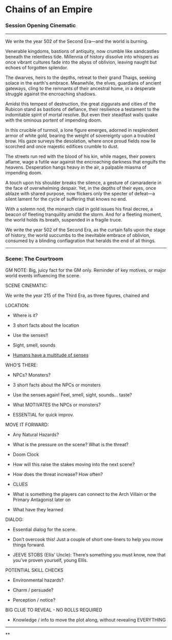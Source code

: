 # Chains of an Empire

### Session Opening Cinematic
---

We write the year 502 of the Second Era—and the world is burning.

Venerable kingdoms, bastions of antiquity, now crumble like sandcastles beneath the relentless tide. Millennia of history dissolve into whispers as once vibrant cultures fade into the abyss of oblivion, leaving naught but echoes of forgotten splendor.

The dwarves, heirs to the depths, retreat to their grand Thaigs, seeking solace in the earth's embrace. Meanwhile, the elves, guardians of ancient gateways, cling to the remnants of their ancestral home, in a desperate struggle against the encroaching shadows.

Amidst this tempest of destruction, the great ziggurats and cities of the Rubicon stand as bastions of defiance, their resilience a testament to the indomitable spirit of mortal resolve. But even their steadfast walls quake with the ominous portent of impending doom.

In this crucible of turmoil, a lone figure emerges, adorned in resplendent armor of white gold, bearing the weight of sovereignty upon a troubled brow. His gaze surveys the desolation, where once proud fields now lie scorched and once majestic edifices crumble to dust.

The streets run red with the blood of his kin, while mages, their powers aflame, wage a futile war against the encroaching darkness that engulfs the heavens. Desperation hangs heavy in the air, a palpable miasma of impending doom.

A touch upon his shoulder breaks the silence, a gesture of camaraderie in the face of overwhelming despair. Yet, in the depths of their eyes, once ablaze with shared purpose, now flickers only the specter of defeat—a silent lament for the cycle of suffering that knows no end.

With a solemn nod, the monarch clad in gold issues his final decree, a beacon of fleeting tranquility amidst the storm. And for a fleeting moment, the world holds its breath, suspended in a fragile truce.

We write the year 502 of the Second Era, as the curtain falls upon the stage of history, the world succumbs to the inevitable embrace of oblivion, consumed by a blinding conflagration that heralds the end of all things.

---


### Scene: The Courtroom

GM NOTE: Big, juicy fact for the GM only. Reminder of key motives, or major world events influencing the scene.



SCENE CINEMATIC:

We write the year 215 of the Third Era, as three figures, chained and 

  

LOCATION: 

- Where is it?
    
- 3 short facts about the location
    
- Use the senses!!
    

- Sight, smell, sounds
    
- [Humans have a multitude of senses](https://en.wikipedia.org/wiki/Sense)
    

  

WHO’S THERE:

- NPCs? Monsters?
    
- 3 short facts about the NPCs or monsters
    

- Use the senses again! Feel, smell, sight, sounds… taste?
    

- What MOTIVATES the NPCs or monsters?
    

- ESSENTIAL for quick improv. 
    

  
MOVE IT FORWARD:

- Any Natural Hazards?
    
- What is the pressure on the scene? What is the threat?
    
- Doom Clock
    

- How will this raise the stakes moving into the next scene? 
    
- How does the threat increase? How often? 
    

- CLUES
    

- What is something the players can connect to the Arch Villain or the Primary Antagonist later on
    
- What have they learned 
    

  

DIALOG:

- Essential dialog for the scene.
    
- Don’t overcook this! Just a couple of short one-liners to help you move things forward. 
    

- JEEVE STOBS (Ellis’ Uncle): There’s something you must know, now that you’ve proven yourself, young Ellis.
    

  

POTENTIAL SKILL CHECKS

- Environmental hazards?
    
- Charm / persuade?
    
- Perception / notice?
    

  

BIG CLUE TO REVEAL - NO ROLLS REQUIRED

- Knowledge / info to move the plot along, without revealing EVERYTHING
    

  

---

**